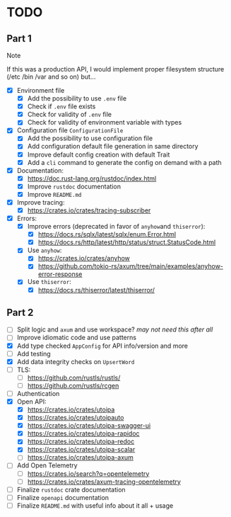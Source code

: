 # TODO

## Part 1

> [!NOTE]
>
> If this was a production API, I would implement proper filesystem structure
> (/etc /bin /var and so on) but...

- [x] Environment file
  - [x] Add the possibility to use `.env` file
  - [x] Check if `.env` file exists
  - [x] Check for validity of `.env` file
  - [x] Check for validity of environment variable with types
- [x] Configuration file `ConfigurationFile`
  - [x] Add the possibility to use configuration file
  - [x] Add configuration default file generation in same directory
  - [x] Improve default config creation with default Trait
  - [x] Add a `cli` command to generate the config on demand with a path
- [x] Documentation:
  - [x] <https://doc.rust-lang.org/rustdoc/index.html>
  - [x] Improve `rustdoc` documentation
  - [x] Improve `README.md`
- [x] Improve tracing:
  - [x] <https://crates.io/crates/tracing-subscriber>
- [x] Errors:
  - [x] Improve errors (deprecated in favor of `anyhow`and `thiserror`):
    - [x] <https://docs.rs/sqlx/latest/sqlx/enum.Error.html>
    - [x] <https://docs.rs/http/latest/http/status/struct.StatusCode.html>
  - [x] Use `anyhow`:
    - [x] <https://crates.io/crates/anyhow>
    - [x] <https://github.com/tokio-rs/axum/tree/main/examples/anyhow-error-response>
  - [x] Use `thiserror`:
    - [x] <https://docs.rs/thiserror/latest/thiserror/>

## Part 2

- [ ] Split logic and `axum` and use workspace? _may not need this after all_
- [ ] Improve idiomatic code and use patterns
- [x] Add type checked `AppConfig` for API info/version and more
- [ ] Add testing
- [x] Add data integrity checks on `UpsertWord`
- [ ] TLS:
  - [ ] <https://github.com/rustls/rustls/>
  - [ ] <https://github.com/rustls/rcgen>
- [ ] Authentication
- [x] Open API:
  - [x] <https://crates.io/crates/utoipa>
  - [x] <https://crates.io/crates/utoipauto>
  - [x] <https://crates.io/crates/utoipa-swagger-ui>
  - [x] <https://crates.io/crates/utoipa-rapidoc>
  - [x] <https://crates.io/crates/utoipa-redoc>
  - [x] <https://crates.io/crates/utoipa-scalar>
  - [ ] <https://crates.io/crates/utoipa-axum>
- [ ] Add Open Telemetry
  - [ ] <https://crates.io/search?q=opentelemetry>
  - [ ] <https://crates.io/crates/axum-tracing-opentelemetry>
- [ ] Finalize `rustdoc` crate documentation
- [ ] Finalize `openapi` documentation
- [ ] Finalize `README.md` with useful info about it all + usage
